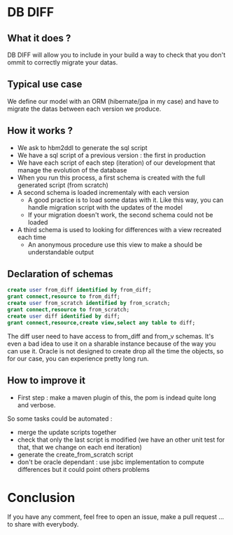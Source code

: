 DB DIFF
=====


What it does ?
---

DB DIFF will allow you to include in your build a way to check that you don't ommit to correctly migrate your datas.

Typical use case
---

We define our model with an ORM (hibernate/jpa in my case) and have to migrate the datas between each version we produce.

How it works ?
---

* We ask to hbm2ddl to generate the sql script
* We have a sql script of a previous version : the first in production
* We have each script of each step (iteration) of our development that manage the evolution of the database
* When you run this process, a first schema is created with the full generated script (from scratch)
* A second schema is loaded incrementaly with each version
    - A good practice is to load some datas with it. Like this way, you can handle migration script with the updates of the model
    - If your migration doesn't work, the second schema could not be loaded
* A third schema is used to looking for differences with a view recreated each time
    - An anonymous procedure use this view to make a should be understandable output

Declaration of schemas
---

```sql
create user from_diff identified by from_diff;
grant connect,resource to from_diff;
create user from_scratch identified by from_scratch;
grant connect,resource to from_scratch;
create user diff identified by diff;
grant connect,resource,create view,select any table to diff;
```

The diff user need to have access to from_diff and from_v schemas.
It's even a bad idea to use it on a sharable instance because of the way you can use it.
Oracle is not designed to create drop all the time the objects, so for our case, you can experience pretty long run.

How to improve it
---

* First step : make a maven plugin of this, the pom is indead quite long and verbose.

So some tasks could be automated :

* merge the update scripts together
* check that only the last script is modified (we have an other unit test for that, that we change on each end iteration)
* generate the create_from_scratch script
* don't be oracle dependant : use jsbc implementation to compute differences but it could point others problems

Conclusion
===

If you have any comment, feel free to open an issue, make a pull request ... to share with everybody.

